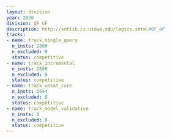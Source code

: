 ```yaml
---
layout: division
year: 2020
division: QF_UF
description: http://smtlib.cs.uiowa.edu/logics.shtml#QF_UF
tracks:
- name: track_single_query
  n_insts: 2800
  n_excluded: 0
  status: competitive
- name: track_incremental
  n_insts: 2800
  n_excluded: 0
  status: competitive
- name: track_unsat_core
  n_insts: 1644
  n_excluded: 0
  status: competitive
- name: track_model_validation
  n_insts: 0
  n_excluded: 0
  status: competitive
---
```


